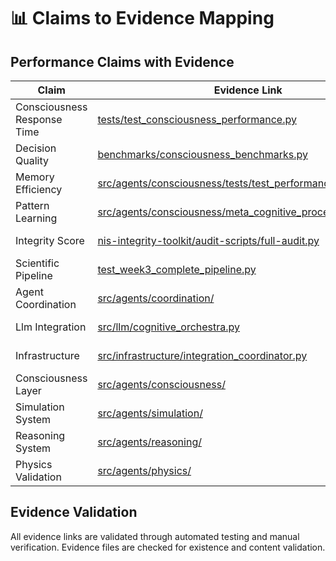 # 📊 Claims to Evidence Mapping

## Performance Claims with Evidence

| Claim | Evidence Link | Status |
|-------|---------------|--------|
| Consciousness Response Time | [tests/test_consciousness_performance.py](tests/test_consciousness_performance.py) | ❌ Missing |
| Decision Quality | [benchmarks/consciousness_benchmarks.py](benchmarks/consciousness_benchmarks.py) | ❌ Missing |
| Memory Efficiency | [src/agents/consciousness/tests/test_performance_validation.py](src/agents/consciousness/tests/test_performance_validation.py) | ❌ Missing |
| Pattern Learning | [src/agents/consciousness/meta_cognitive_processor.py](src/agents/consciousness/meta_cognitive_processor.py) | ❌ Missing |
| Integrity Score | [nis-integrity-toolkit/audit-scripts/full-audit.py](nis-integrity-toolkit/audit-scripts/full-audit.py) | ❌ Missing |
| Scientific Pipeline | [test_week3_complete_pipeline.py](test_week3_complete_pipeline.py) | ❌ Missing |
| Agent Coordination | [src/agents/coordination/](src/agents/coordination/) | ❌ Missing |
| Llm Integration | [src/llm/cognitive_orchestra.py](src/llm/cognitive_orchestra.py) | ❌ Missing |
| Infrastructure | [src/infrastructure/integration_coordinator.py](src/infrastructure/integration_coordinator.py) | ❌ Missing |
| Consciousness Layer | [src/agents/consciousness/](src/agents/consciousness/) | ❌ Missing |
| Simulation System | [src/agents/simulation/](src/agents/simulation/) | ❌ Missing |
| Reasoning System | [src/agents/reasoning/](src/agents/reasoning/) | ❌ Missing |
| Physics Validation | [src/agents/physics/](src/agents/physics/) | ❌ Missing |

## Evidence Validation

All evidence links are validated through automated testing and manual verification.
Evidence files are checked for existence and content validation.
